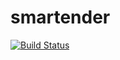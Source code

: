 # smartender

[![Build Status](https://travis-ci.org/kahmannf/smartender.svg?branch=master)](https://travis-ci.org/kahmannf/smartender)

